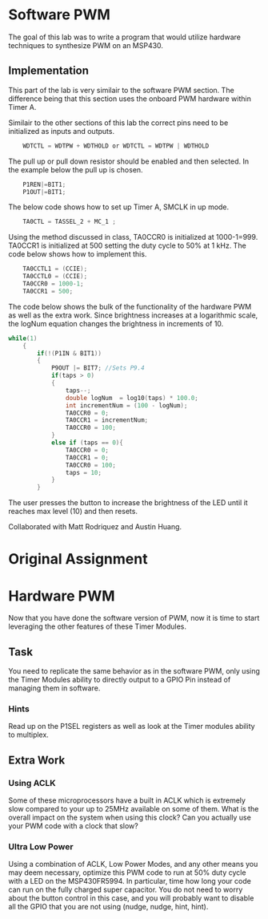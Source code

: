 # Software PWM

The goal of this lab was to write a program that would utilize hardware techniques to synthesize PWM on an MSP430.

## Implementation

This part of the lab is very similair to the software PWM section. The difference being that this section uses the onboard PWM hardware within Timer A. 

Similair to the other sections of this lab the correct pins need to be initialized as inputs and outputs. 

```c
	WDTCTL = WDTPW + WDTHOLD or WDTCTL = WDTPW | WDTHOLD
```
The pull up or pull down resistor should be enabled and then selected. In the example below the pull up is chosen.

```c
	P1REN|=BIT1;
	P1OUT|=BIT1; 
```

The below code shows how to set up Timer A, SMCLK in up mode.
```c
	TA0CTL = TASSEL_2 + MC_1 ;

```

Using the method discussed in class, TA0CCR0 is initialized at 1000-1=999. TA0CCR1 is initialized at 500 setting the duty cycle to 50% at 1 kHz. The code below shows how to implement this.
```c
	TA0CCTL1 = (CCIE);
	TA0CCTL0 = (CCIE);
	TA0CCR0 = 1000-1;                        
	TA0CCR1 = 500;                           

```
The code below shows the bulk of the functionality of the hardware PWM as well as the extra work. Since brightness increases at a logarithmic scale, the logNum equation changes the brightness in increments of 10.  
```c
while(1)
    {
        if(!(P1IN & BIT1))
        {
            P9OUT |= BIT7; //Sets P9.4
            if(taps > 0)
            {
                taps--;
                double logNum  = log10(taps) * 100.0;
                int incrementNum = (100 - logNum);
                TA0CCR0 = 0;
                TA0CCR1 = incrementNum;
                TA0CCR0 = 100;
            }
            else if (taps == 0){
                TA0CCR0 = 0;
                TA0CCR1 = 0;
                TA0CCR0 = 100;
                taps = 10;
            }
        }
```
The user presses the button to increase the brightness of the LED until it reaches max level (10) and then resets.

Collaborated with Matt Rodriquez and Austin Huang.

# Original Assignment
# Hardware PWM
Now that you have done the software version of PWM, now it is time to start leveraging the other features of these Timer Modules.

## Task
You need to replicate the same behavior as in the software PWM, only using the Timer Modules ability to directly output to a GPIO Pin instead of managing them in software. 

### Hints 
Read up on the P1SEL registers as well as look at the Timer modules ability to multiplex.

## Extra Work
### Using ACLK
Some of these microprocessors have a built in ACLK which is extremely slow compared to your up to 25MHz available on some of them. What is the overall impact on the system when using this clock? Can you actually use your PWM code with a clock that slow?

### Ultra Low Power
Using a combination of ACLK, Low Power Modes, and any other means you may deem necessary, optimize this PWM code to run at 50% duty cycle with a LED on the MSP430FR5994. In particular, time how long your code can run on the fully charged super capacitor. You do not need to worry about the button control in this case, and you will probably want to disable all the GPIO that you are not using (nudge, nudge, hint, hint).